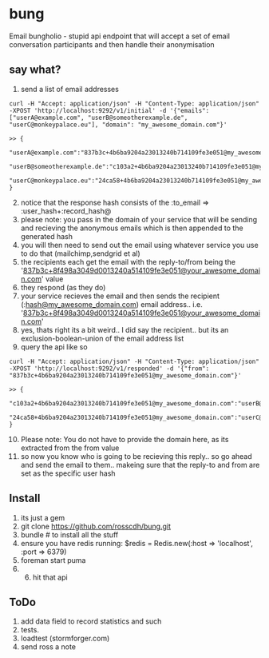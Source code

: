 bung
====

Email bungholio - stupid api endpoint that will accept a set of email conversation participants and then handle their anonymisation

say what?
---------

1. send a list of email addresses

```
curl -H "Accept: application/json" -H "Content-Type: application/json" -XPOST 'http://localhost:9292/v1/initial' -d '{"emails": ["userA@example.com", "userB@someotherexample.de", "userC@monkeypalace.eu"], "domain": "my_awesome_domain.com"}'

>> {
    "userA@example.com":"837b3c+4b6ba9204a23013240b714109fe3e051@my_awesome_domain.com",
    "userB@someotherexample.de":"c103a2+4b6ba9204a23013240b714109fe3e051@my_awesome_domain.com",
    "userC@monkeypalace.eu":"24ca58+4b6ba9204a23013240b714109fe3e051@my_awesome_domain.com"
}
```

2. notice that the response hash consists of the :to_email => :user_hash+:record_hash@
3. please note: you pass in the domain of your service that will be sending and recieving the anonymous emails which is then appended to the generated hash
4. you will then need to send out the email using whatever service you use to do that (mailchimp,sendgrid et al)
5. the recipients each get the email with the reply-to/from being the '837b3c+8f498a3049d0013240a514109fe3e051@your_awesome_domain.com' value
6. they respond (as they do)
7. your service recieves the email and then sends the recipient (:hash@my_awesome_domain.com) email address.. i.e. '837b3c+8f498a3049d0013240a514109fe3e051@your_awesome_domain.com'
8. yes, thats right its a bit weird.. I did say the recipient.. but its an exclusion-boolean-union of the email address list
9. query the api like so

```
curl -H "Accept: application/json" -H "Content-Type: application/json" -XPOST 'http://localhost:9292/v1/responded' -d '{"from": "837b3c+4b6ba9204a23013240b714109fe3e051@my_awesome_domain.com"}'

>> {
    "c103a2+4b6ba9204a23013240b714109fe3e051@my_awesome_domain.com":"userB@someotherexample.de",
    "24ca58+4b6ba9204a23013240b714109fe3e051@my_awesome_domain.com":"userC@monkeypalace.eu"
}
``` 


10. Please note: You do not have to provide the domain here, as its extracted from the from value
11. so now you know who is going to be recieving this reply.. so go ahead and send the email to them.. makeing sure that the reply-to and from are set as the specific user hash



Install
-------

1. its just a gem
2. git clone https://github.com/rosscdh/bung.git
3. bundle # to install all the stuff
4. ensure you have redis running: $redis = Redis.new(:host => 'localhost', :port => 6379)
5. foreman start puma
6. 6. hit that api

ToDo
----

1. add data field to record statistics and such
2. tests.
3. loadtest (stormforger.com)
4. send ross a note
